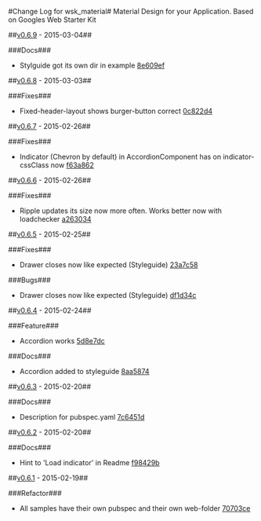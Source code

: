 #Change Log for wsk_material#
Material Design for your Application. Based on Googles Web Starter Kit

##[v0.6.9](http://github.com/mikemitterer/dart-wsk-material/compare/v0.6.8...v0.6.9) - 2015-03-04##

###Docs###
* Stylguide got its own dir in example [8e609ef](http://github.com/mikemitterer/dart-wsk-material/commit/8e609ef48b11ab90dc63d18c41b3f281a861521f)

##[v0.6.8](http://github.com/mikemitterer/dart-wsk-material/compare/v0.6.7...v0.6.8) - 2015-03-03##

###Fixes###
* Fixed-header-layout shows burger-button correct [0c822d4](http://github.com/mikemitterer/dart-wsk-material/commit/0c822d492412df5194b07f2ae03da103fd5762c8)

##[v0.6.7](http://github.com/mikemitterer/dart-wsk-material/compare/v0.6.6...v0.6.7) - 2015-02-26##

###Fixes###
* Indicator (Chevron by default) in AccordionComponent has on indicator-cssClass now [f63a862](http://github.com/mikemitterer/dart-wsk-material/commit/f63a862fff3339be1db24041febdca99c1b2cb45)

##[v0.6.6](http://github.com/mikemitterer/dart-wsk-material/compare/v0.6.5...v0.6.6) - 2015-02-26##

###Fixes###
* Ripple updates its size now more often. Works better now with loadchecker [a263034](http://github.com/mikemitterer/dart-wsk-material/commit/a263034f8857b29ab4c38f53b5497ca73c0d5c0b)

##[v0.6.5](http://github.com/mikemitterer/dart-wsk-material/compare/v0.6.4...v0.6.5) - 2015-02-25##

###Fixes###
* Drawer closes now like expected (Styleguide) [23a7c58](http://github.com/mikemitterer/dart-wsk-material/commit/23a7c58f49dda390205ef6cb5a3e431054187fda)

###Bugs###
* Drawer closes now like expected (Styleguide) [df1d34c](http://github.com/mikemitterer/dart-wsk-material/commit/df1d34cf2a5e45a062010f88bf69d0f4fef722b8)

##[v0.6.4](http://github.com/mikemitterer/dart-wsk-material/compare/v0.6.3...v0.6.4) - 2015-02-24##

###Feature###
* Accordion works [5d8e7dc](http://github.com/mikemitterer/dart-wsk-material/commit/5d8e7dc965aeec88bc2b2869aa98542297b8a4de)

###Docs###
* Accordion added to styleguide [8aa5874](http://github.com/mikemitterer/dart-wsk-material/commit/8aa587452bc850777f0d2ea46cfe01c608c3eb95)

##[v0.6.3](http://github.com/mikemitterer/dart-wsk-material/compare/v0.6.2...v0.6.3) - 2015-02-20##

###Docs###
* Description for pubspec.yaml [7c6451d](http://github.com/mikemitterer/dart-wsk-material/commit/7c6451d5df3c1a9b0b3fdcc9cad74d03828c1548)

##[v0.6.2](http://github.com/mikemitterer/dart-wsk-material/compare/v0.6.1...v0.6.2) - 2015-02-20##

###Docs###
* Hint to 'Load indicator' in Readme [f98429b](http://github.com/mikemitterer/dart-wsk-material/commit/f98429bc61b9c87261b56283bb8034debdaca919)

##[v0.6.1](http://github.com/mikemitterer/dart-wsk-material/compare/v0.6.0...v0.6.1) - 2015-02-19##

###Refactor###
* All samples have their own pubspec and their own web-folder [70703ce](http://github.com/mikemitterer/dart-wsk-material/commit/70703ce8438cf3251a2831e112f2fed82cbac1c4)
